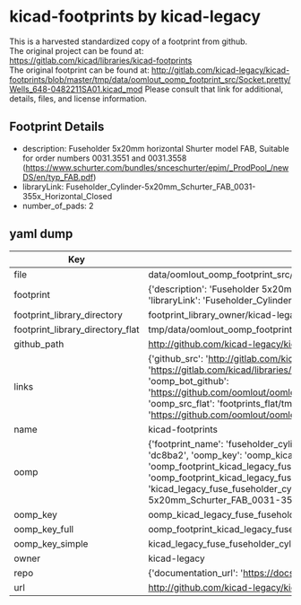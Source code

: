 # kicad-footprints by kicad-legacy  
This is a harvested standardized copy of a footprint from github.  
The original project can be found at:  
https://gitlab.com/kicad/libraries/kicad-footprints  
The original footprint can be found at:
http://gitlab.com/kicad-legacy/kicad-footprints/blob/master/tmp/data/oomlout_oomp_footprint_src/Socket.pretty/Wells_648-0482211SA01.kicad_mod
Please consult that link for additional, details, files, and license information.  
## Footprint Details
* description: Fuseholder 5x20mm horizontal Shurter model FAB, Suitable for order numbers 0031.3551 and 0031.3558  (https://www.schurter.com/bundles/snceschurter/epim/_ProdPool_/newDS/en/typ_FAB.pdf)  
* libraryLink: Fuseholder_Cylinder-5x20mm_Schurter_FAB_0031-355x_Horizontal_Closed  
* number_of_pads: 2  
## yaml dump  
| Key | Value |  
| --- | --- |  
| file | data/oomlout_oomp_footprint_src/kicad-footprints/Fuse.pretty/Fuseholder_Cylinder-5x20mm_Schurter_FAB_0031-355x_Horizontal_Closed.kicad_mod |  
| footprint | {'description': 'Fuseholder 5x20mm horizontal Shurter model FAB, Suitable for order numbers 0031.3551 and 0031.3558  (https://www.schurter.com/bundles/snceschurter/epim/_ProdPool_/newDS/en/typ_FAB.pdf)', 'libraryLink': 'Fuseholder_Cylinder-5x20mm_Schurter_FAB_0031-355x_Horizontal_Closed', 'number_of_pads': 2} |  
| footprint_library_directory | footprint_library_owner/kicad-legacy_kicad-footprints |  
| footprint_library_directory_flat | tmp/data/oomlout_oomp_footprint_src/footprints_flat/kicad_legacy_fuse_fuseholder_cylinder_5x20mm_schurter_fab_0031_355x_horizontal_closed/working |  
| github_path | http://github.com/kicad-legacy/kicad-footprints/blob/master/tmp/data/oomlout_oomp_footprint_src/Fuse.pretty/Fuseholder_Cylinder-5x20mm_Schurter_FAB_0031-355x_Horizontal_Closed.kicad_mod |  
| links | {'github_src': 'http://gitlab.com/kicad-legacy/kicad-footprints/blob/master/tmp/data/oomlout_oomp_footprint_src/Socket.pretty/Wells_648-0482211SA01.kicad_mod', 'github_src_repo': 'https://gitlab.com/kicad/libraries/kicad-footprints', 'oomp_bot': 'tmp/data/oomlout_oomp_footprint_src/footprints/kicad_legacy_fuse_fuseholder_cylinder_5x20mm_schurter_fab_0031_355x_horizontal_closed/working', 'oomp_bot_github': 'https://github.com/oomlout/oomlout_oomp_footprint_bot/tree/main/tmp/data/oomlout_oomp_footprint_src/footprints/kicad_legacy_fuse_fuseholder_cylinder_5x20mm_schurter_fab_0031_355x_horizontal_closed/working', 'oomp_src_flat': 'footprints_flat/tmp/data/oomlout_oomp_footprint_src/footprints_flat/kicad_legacy_fuse_fuseholder_cylinder_5x20mm_schurter_fab_0031_355x_horizontal_closed/working', 'oomp_src_flat_github': 'https://github.com/oomlout/oomlout_oomp_footprint_src/tree/main/tmp/data/oomlout_oomp_footprint_src/footprints_flat/kicad_legacy_fuse_fuseholder_cylinder_5x20mm_schurter_fab_0031_355x_horizontal_closed/working'} |  
| name | kicad-footprints |  
| oomp | {'footprint_name': 'fuseholder_cylinder_5x20mm_schurter_fab_0031_355x_horizontal_closed', 'library_name': 'fuse', 'md5': 'dc8ba27bf567810bab72257323871b64', 'md5_10': 'dc8ba27bf5', 'md5_5': 'dc8ba', 'md5_6': 'dc8ba2', 'oomp_key': 'oomp_kicad_legacy_fuse_fuseholder_cylinder_5x20mm_schurter_fab_0031_355x_horizontal_closed', 'oomp_key_extra': 'oomp_footprint_kicad_legacy_fuse_fuseholder_cylinder_5x20mm_schurter_fab_0031_355x_horizontal_closed', 'oomp_key_full': 'oomp_footprint_kicad_legacy_fuse_fuseholder_cylinder_5x20mm_schurter_fab_0031_355x_horizontal_closed_dc8ba2', 'oomp_key_simple': 'kicad_legacy_fuse_fuseholder_cylinder_5x20mm_schurter_fab_0031_355x_horizontal_closed', 'original_filename': 'data/oomlout_oomp_footprint_src/kicad-footprints/Fuse.pretty/Fuseholder_Cylinder-5x20mm_Schurter_FAB_0031-355x_Horizontal_Closed.kicad_mod', 'owner_name': 'kicad_legacy'} |  
| oomp_key | oomp_kicad_legacy_fuse_fuseholder_cylinder_5x20mm_schurter_fab_0031_355x_horizontal_closed |  
| oomp_key_full | oomp_footprint_kicad_legacy_fuse_fuseholder_cylinder_5x20mm_schurter_fab_0031_355x_horizontal_closed |  
| oomp_key_simple | kicad_legacy_fuse_fuseholder_cylinder_5x20mm_schurter_fab_0031_355x_horizontal_closed |  
| owner | kicad-legacy |  
| repo | {'documentation_url': 'https://docs.github.com/rest/repos/repos#get-a-repository', 'message': 'Not Found'} |  
| url | http://github.com/kicad-legacy/kicad-footprints |  

